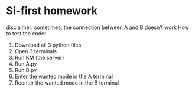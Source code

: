 # Si-first homework
disclaimer: sometimes, the connection between A and B doesn't work
How to test the code:
1. Download all 3 python files
2. Open 3 terminals
3. Run KM (the server)
4. Run A.py
5. Run B.py
6. Enter the wanted mode in the A terminal
7. Reenter the wanted mode in the B terminal
